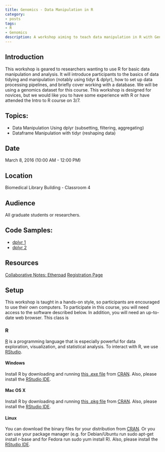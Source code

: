 ```yaml
---
title: Genomics - Data Manipulation in R
category:
- posts
tags:
- R
- Genomics
description: A workshop aiming to teach data manipulation in R with Genomics data.
---
```


## Introduction

This workshop is geared to researchers wanting to use R for basic data manipulation and analysis. It will introduce participants to the basics of data tidying and manipulation (notably using tidyr & dplyr), how to set up data processing pipelines, and briefly cover working with a database. We will be using a genomics dataset for this course.  This workshop is designed for novices, but we would like you to have some experience with R or have attended the Intro to R course on 3/7.

## Topics:

* Data Manipulation Using dplyr (subsetting, filtering, aggregating)
* Dataframe Manipulation with tidyr (reshaping data)

## Date
March 8, 2016 (10:00 AM - 12:00 PM)

## Location

Biomedical Library Building - Classroom 4

## Audience

All graduate students or researchers.

## Code Samples:

 * [dplyr 1](http://ucsdlib.github.io/workshops/dplyr.html)
 * [dplyr 2](http://ucsdlib.github.io/workshops/dc_dplyr.html)

## Resources

[Collaborative Notes: Etherpad](https://public.etherpad-mozilla.org/p/dmanip)
[Registration Page](http://ucsd.libcal.com/event/2371651)

## Setup

This workshop is taught in a hands-on style, so participants are encouraged to use their own computers. To participate in this course, you will need access to the software described below. In addition, you will need an up-to-date web browser.  This class is

### R

[R](http://www.r-project.org/) is a programming language that is especially powerful for data exploration, visualization, and statistical analysis. To interact with R, we use [RStudio](http://www.rstudio.com/).

#### Windows

Install R by downloading and running [this .exe file](http://cran.r-project.org/bin/windows/base/release.htm) from [CRAN](http://cran.r-project.org/index.html). Also, please install the [RStudio IDE](http://www.rstudio.com/ide/download/desktop).

#### Mac OS X

Install R by downloading and running [this .pkg file](http://cran.r-project.org/bin/macosx/R-latest.pkg) from [CRAN](http://cran.r-project.org/index.html). Also, please install the [RStudio IDE](http://www.rstudio.com/ide/download/desktop).

#### Linux

You can download the binary files for your distribution from [CRAN](http://cran.r-project.org/index.html). Or you can use your package manager (e.g. for Debian/Ubuntu run sudo apt-get install r-base and for Fedora run sudo yum install R). Also, please install the [RStudio IDE](http://www.rstudio.com/ide/download/desktop).
